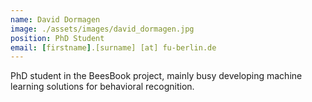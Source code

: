 ```yaml
---
name: David Dormagen
image: ./assets/images/david_dormagen.jpg
position: PhD Student
email: [firstname].[surname] [at] fu-berlin.de
---
```


PhD student in the BeesBook project, mainly busy developing machine learning solutions for behavioral recognition.

